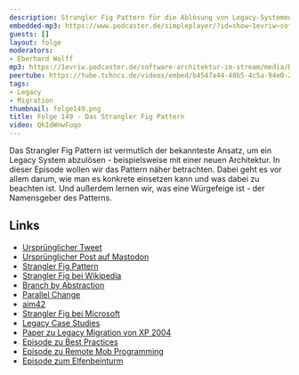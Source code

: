 ```yaml
---
description: Strangler Fig Pattern für die Ablösung von Legacy-Systemen
embedded-mp3: https://www.podcaster.de/simpleplayer/?id=show~1evriw~software-architektur-im-stream~pod-56e241a13b7a2ea4ef8566abba&v=1674828597
guests: []
layout: folge
moderators:
- Eberhard Wolff
mp3: https://1evriw.podcaster.de/software-architektur-im-stream/media/Das_Strangler_Fig_Pattern.mp3
peertube: https://tube.tchncs.de/videos/embed/b4547a44-48b5-4c5a-94e0-2b12c9558dda
tags:
- Legacy
- Migration
thumbnail: folge149.png
title: Folge 149 - Das Strangler Fig Pattern
video: QkIdWnwFuqo
---
```


Das Strangler Fig Pattern ist vermutlich der bekannteste Ansatz, um
ein Legacy System abzulösen - beispielsweise mit einer neuen
Architektur. In dieser Episode wollen wir das Pattern näher
betrachten. Dabei geht es vor allem darum, wie man es konkrete
einsetzen kann und was dabei zu beachten ist. Und außerdem lernen wir,
was eine Würgefeige ist - der Namensgeber des Patterns.

## Links

* [Ursprünglicher Tweet](https://twitter.com/ewolff/status/1599122644523106304)
* [Ursprünglicher Post auf
  Mastodon](https://mastodon.social/@ewolff/109451409819991856)
* [Strangler Fig Pattern](https://martinfowler.com/bliki/StranglerFigApplication.html)
* [Strangler Fig bei Wikipedia](https://en.wikipedia.org/wiki/Strangler_fig)
* [Branch by
  Abstraction](https://www.martinfowler.com/bliki/BranchByAbstraction.html)
* [Parallel
  Change](https://www.martinfowler.com/bliki/ParallelChange.html)
* [aim42](https://www.aim42.org/)
* [Strangler Fig bei
  Microsoft](https://learn.microsoft.com/de-de/azure/architecture/patterns/strangler-fig)
* [Legacy Case
  Studies](https://paulhammant.com/2013/07/14/legacy-application-strangulation-case-studies/)
* [Paper zu Legacy Migration von XP 2004](http://cdn.pols.co.uk/papers/agile-approach-to-legacy-systems.pdf) 
* [Episode zu Best
  Practices](https://software-architektur.tv/2022/11/11/folge142.html)
* [Episode zu Remote Mob
  Programming](https://software-architektur.tv/2021/04/16/folge56.html)
* [Episode zum Elfenbeinturm](https://software-architektur.tv/2023/01/13/folge147.html)

